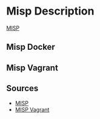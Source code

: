 # Misp Description

[MISP](https://www.misp-project.org/features.html)
## Misp Docker

## Misp Vagrant

## Sources

- [MISP](https://www.misp-project.org/features.html)
- [MISP Vagrant](https://github.com/MISP/misp-vagrant)


